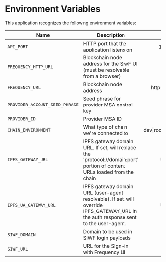 # Environment Variables

This application recognizes the following environment variables:

| Name                           | Description                                                                                                                          |          Range/Type           | Required? | Default |
| ------------------------------ | ------------------------------------------------------------------------------------------------------------------------------------ | :---------------------------: | :-------: | :-----: |
| `API_PORT`                     | HTTP port that the application listens on                                                                                            |         1025 - 65535          |           |  3000   |
| `FREQUENCY_HTTP_URL`           | Blockchain node address for the SiwF UI (must be resolvable from a browser)                                                          |         http(s): URL          |     Y     |         |
| `FREQUENCY_URL`                | Blockchain node address                                                                                                              |    http(s): or ws(s): URL     |     Y     |         |
| `PROVIDER_ACCOUNT_SEED_PHRASE` | Seed phrase for provider MSA control key                                                                                             |            string             |     Y     |         |
| `PROVIDER_ID`                  | Provider MSA ID                                                                                                                      |            integer            |     Y     |         |
| `CHAIN_ENVIRONMENT`            | What type of chain we're connected to                                                                                                | dev\|rococo\|testnet\|mainnet |     Y     |         |
| `IPFS_GATEWAY_URL`             | IPFS gateway domain URL. If set, will replace the 'protocol://domain:port' portion of content URLs loaded from the chain             |         URL template          |           |         |
| `IPFS_UA_GATEWAY_URL`          | IPFS gateway domain URL (user-agent resolvable). If set, will override IPFS_GATEWAY_URL in the auth response sent to the user-agent. |         URL template          |           |         |
| `SIWF_DOMAIN`                  | Domain to be used in SIWF login payloads                                                                                             |            string             |     Y     |         |
| `SIWF_URL`                     | URL for the SIgn-in with Frequency UI                                                                                                |              URL              |     Y     |         |

